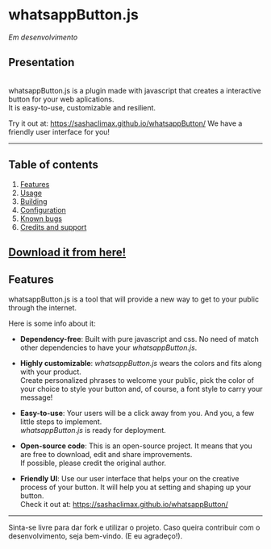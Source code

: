 # whatsappButton.js
*Em desenvolvimento*<br>

## Presentation
<br>whatsappButton.js is a plugin made with javascript that creates a interactive button for your web aplications.
<br>It is easy-to-use, customizable and resilient.

Try it out at: https://sashaclimax.github.io/whatsappButton/
We have a friendly user interface for you!

------------------------------------------------

## Table of contents

1. [Features](#features)
2. [Usage](#disclaimer)
3. [Building](#forwarding)
4. [Configuration](#configuration)
5. [Known bugs](#known-bugs)
6. [Credits and support](#credits-and-support)

## **[Download it from here!](https://github.com/sashaclimax/whatsappButton.js)**

## Features

whatsappButton.js is a tool that will provide a new way to get to your public through the internet.

Here is some info about it:

- **Dependency-free**:  Built with pure javascript and css. No need of match other dependencies to have your *whatsappButton.js*.

- **Highly customizable**:  *whatsappButton.js* wears the colors and fits along with your product.<br>Create personalized phrases to welcome your public, pick the color of your choice to style your button and, of course, a font style to carry your message!

- **Easy-to-use**:  Your users will be a click away from you. And you, a few little steps to implement.<br>*whatsappButton.js* is ready for deployment.

- **Open-source code**:  This is an open-source project. It means that you are free to download, edit and share improvements.<br>If possible, please credit the original author.

- **Friendly UI**:  Use our user interface that helps your on the creative process of your button. It will help you at setting and shaping up your button.<br>Check it out at: https://sashaclimax.github.io/whatsappButton/



------------------------------------------------

Sinta-se livre para dar fork e utilizar o projeto.
Caso queira contribuir com o desenvolvimento, seja bem-vindo. (E eu agradeço!).
